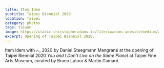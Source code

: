 ```yaml
---
title: Item Idem
subtitle: Taipei Biennial 2020
location: Taipei
category: photos
tags: taiwan
image: https://static.christopheradams.io/file/cxadams-website/medium/albums/2020/20201121-1920_Taipei_TFAM/20201121-1920_Taipei_TFAM_L1004529-0.jpg
excerpt: Opening of Taipei Biennial 2020.
---
```


Item Idem with ⧜, 2020 by Daniel Steegmann Mangrané at the opening of Taipei Biennial 2020 *You and I Don’t Live on the Same Planet* at Taipei Fine Arts Museum, curated by Bruno Latour & Martin Guinard.
